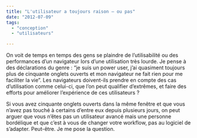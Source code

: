 ```yaml
---
title: "L'utilisateur a toujours raison – ou pas"
date: "2012-07-09"
tags:
  - "conception"
  - "utilisateurs"

---
```


On voit de temps en temps des gens se plaindre de l’utilisabilité ou des performances d’un navigateur lors d’une utilisation très lourde. Je pense à des déclarations du genre : “je suis un power user, j’ai quasiment toujours plus de cinquante onglets ouverts et mon navigateur ne fait rien pour me faciliter la vie”. Les navigateurs doivent-ils prendre en compte des cas d’utilisation comme celui-ci, que l’on peut qualifier d’extrêmes, et faire des efforts pour améliorer l’expérience de ces utilisateurs ?

Si vous avez cinquante onglets ouverts dans la même fenêtre et que vous n’avez pas touché à certains d’entre eux depuis plusieurs jours, on peut arguer que vous n’êtes pas un utilisateur avancé mais une personne bordélique et que c’est à vous de changer votre workflow, pas au logiciel de s’adapter. Peut-être. Je me pose la question.
